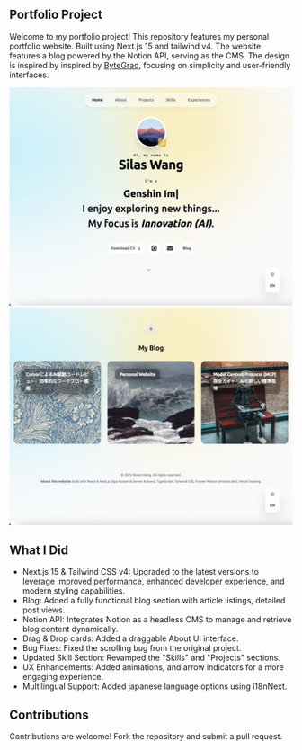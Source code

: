 ## Portfolio Project

Welcome to my portfolio project! This repository features my personal portfolio website.
Built using Next.js 15 and tailwind v4. The website features a blog powered by the Notion API, serving as the CMS. The design is inspired by inspired by [ByteGrad](https://www.youtube.com/watch?v=sUKptmUVIBM&t=21888s), focusing on simplicity and user-friendly interfaces.

<img width="804" alt="image" src="./public/readme.png">
<img width="804" alt="image" src="./public/readme-2.png">

## What I Did

- Next.js 15 & Tailwind CSS v4: Upgraded to the latest versions to leverage improved performance, enhanced developer experience, and modern styling capabilities.
- Blog: Added a fully functional blog section with article listings, detailed post views.
- Notion API: Integrates Notion as a headless CMS to manage and retrieve blog content dynamically.
- Drag & Drop cards: Added a draggable About UI interface.
- Bug Fixes: Fixed the scrolling bug from the original project.
- Updated Skill Section: Revamped the "Skills" and "Projects" sections.
- UX Enhancements: Added animations, and arrow indicators for a more engaging experience.
- Multilingual Support: Added japanese language options using i18nNext.


## Contributions

Contributions are welcome! Fork the repository and submit a pull request.

